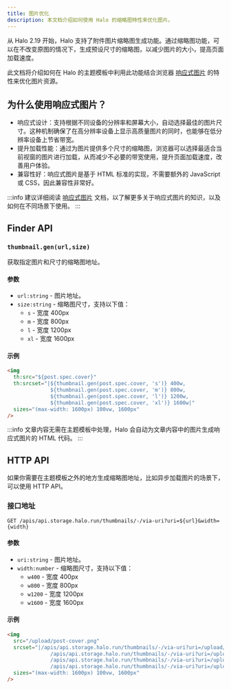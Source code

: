 ```yaml
---
title: 图片优化
description: 本文档介绍如何使用 Halo 的缩略图特性来优化图片。
---
```


从 Halo 2.19 开始，Halo 支持了附件图片缩略图生成功能。通过缩略图功能，可以在不改变原图的情况下，生成预设尺寸的缩略图，以减少图片的大小，提高页面加载速度。

此文档将介绍如何在 Halo 的主题模板中利用此功能结合浏览器 [响应式图片](https://developer.mozilla.org/zh-CN/docs/Learn/HTML/Multimedia_and_embedding/Responsive_images) 的特性来优化图片资源。

## 为什么使用响应式图片？

- 响应式设计：支持根据不同设备的分辨率和屏幕大小，自动选择最佳的图片尺寸。这种机制确保了在高分辨率设备上显示高质量图片的同时，也能够在低分辨率设备上节省带宽。
- 提升加载性能：通过为图片提供多个尺寸的缩略图，浏览器可以选择最适合当前视窗的图片进行加载，从而减少不必要的带宽使用，提升页面加载速度，改善用户体验。
- 兼容性好：响应式图片是基于 HTML 标准的实现，不需要额外的 JavaScript 或 CSS，因此兼容性非常好。

:::info
建议详细阅读 [响应式图片](https://developer.mozilla.org/zh-CN/docs/Learn/HTML/Multimedia_and_embedding/Responsive_images) 文档，以了解更多关于响应式图片的知识，以及如何在不同场景下使用。
:::

## Finder API

### `thumbnail.gen(url,size)`

获取指定图片和尺寸的缩略图地址。

#### 参数

- `url:string` - 图片地址。
- `size:string` - 缩略图尺寸，支持以下值：
  - `s` - 宽度 400px
  - `m` - 宽度 800px
  - `l` - 宽度 1200px
  - `xl` - 宽度 1600px

#### 示例

```html
<img
  th:src="${post.spec.cover}"
  th:srcset="|${thumbnail.gen(post.spec.cover, 's')} 400w,
              ${thumbnail.gen(post.spec.cover, 'm')} 800w,
              ${thumbnail.gen(post.spec.cover, 'l')} 1200w,
              ${thumbnail.gen(post.spec.cover, 'xl')} 1600w|"
  sizes="(max-width: 1600px) 100vw, 1600px"
/>
```

:::info
文章内容无需在主题模板中处理，Halo 会自动为文章内容中的图片生成响应式图片的 HTML 代码。
:::

## HTTP API

如果你需要在主题模板之外的地方生成缩略图地址，比如异步加载图片的场景下，可以使用 HTTP API。

### 接口地址

`GET /apis/api.storage.halo.run/thumbnails/-/via-uri?uri=${url}&width={width}`

#### 参数

- `uri:string` - 图片地址。
- `width:number` - 缩略图尺寸，支持以下值：
  - `w400` - 宽度 400px
  - `w800` - 宽度 800px
  - `w1200` - 宽度 1200px
  - `w1600` - 宽度 1600px

#### 示例

```html
<img
  src="/upload/post-cover.png"
  srcset="|/apis/api.storage.halo.run/thumbnails/-/via-uri?uri=/upload/post-cover.png&width=w400 400w,
              /apis/api.storage.halo.run/thumbnails/-/via-uri?uri=/upload/post-cover.png&width=w800 800w,
              /apis/api.storage.halo.run/thumbnails/-/via-uri?uri=/upload/post-cover.png&width=w1200 1200w,
              /apis/api.storage.halo.run/thumbnails/-/via-uri?uri=/upload/post-cover.png&width=w1600 1600w|"
  sizes="(max-width: 1600px) 100vw, 1600px"
/>
```
